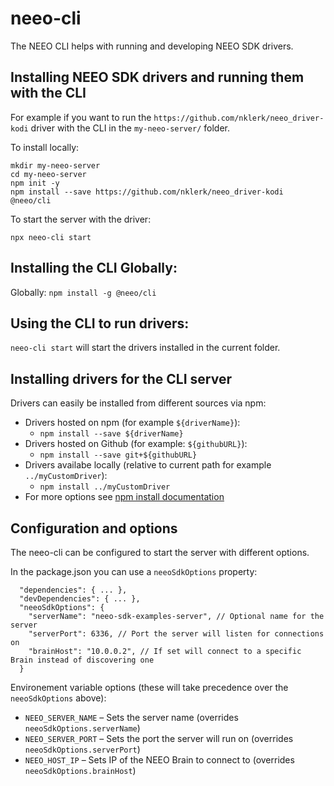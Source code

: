 # neeo-cli

The NEEO CLI helps with running and developing NEEO SDK drivers.

## Installing NEEO SDK drivers and running them with the CLI

For example if you want to run the `https://github.com/nklerk/neeo_driver-kodi` driver with the CLI in the `my-neeo-server/` folder.

To install locally:
```
mkdir my-neeo-server
cd my-neeo-server
npm init -y
npm install --save https://github.com/nklerk/neeo_driver-kodi @neeo/cli
```

To start the server with the driver:
```
npx neeo-cli start
```

## Installing the CLI Globally:

Globally: `npm install -g @neeo/cli`

## Using the CLI to run drivers:

`neeo-cli start` will start the drivers installed in the current folder.

## Installing drivers for the CLI server

Drivers can easily be installed from different sources via npm:

* Drivers hosted on npm (for example `${driverName}`):
  * `npm install --save ${driverName}`
* Drivers hosted on Github (for example: `${githubURL}`):
  * `npm install --save git+${githubURL}`
* Drivers availabe locally (relative to current path for example `../myCustomDriver`):
  * `npm install ../myCustomDriver`
* For more options see [npm install documentation](https://docs.npmjs.com/cli/install)

## Configuration and options

The neeo-cli can be configured to start the server with different options.

In the package.json you can use a `neeoSdkOptions` property:
```
  "dependencies": { ... },
  "devDependencies": { ... },
  "neeoSdkOptions": {
    "serverName": "neeo-sdk-examples-server", // Optional name for the server
    "serverPort": 6336, // Port the server will listen for connections on
    "brainHost": "10.0.0.2", // If set will connect to a specific Brain instead of discovering one
  }
```

Environement variable options (these will take precedence over the `neeoSdkOptions` above):
* `NEEO_SERVER_NAME` – Sets the server name (overrides `neeoSdkOptions.serverName`)
* `NEEO_SERVER_PORT` – Sets the port the server will run on (overrides `neeoSdkOptions.serverPort`)
* `NEEO_HOST_IP` – Sets IP of the NEEO Brain to connect to (overrides `neeoSdkOptions.brainHost`)
